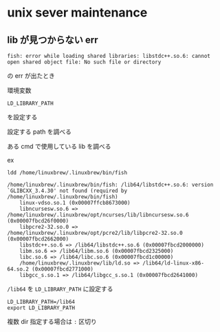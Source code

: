 
# unix sever maintenance


## lib が見つからない err

```
fish: error while loading shared libraries: libstdc++.so.6: cannot open shared object file: No such file or directory
```

の err が出たとき

環境変数

```
LD_LIBRARY_PATH
```

を設定する

設定する path を調べる

ある cmd で使用している lib を調べる

ex

```
ldd /home/linuxbrew/.linuxbrew/bin/fish
```

```
/home/linuxbrew/.linuxbrew/bin/fish: /lib64/libstdc++.so.6: version `GLIBCXX_3.4.30' not found (required by /home/linuxbrew/.linuxbrew/bin/fish)
    linux-vdso.so.1 (0x00007ffcb8673000)
    libncursesw.so.6 => /home/linuxbrew/.linuxbrew/opt/ncurses/lib/libncursesw.so.6 (0x00007fbcd26f0000)
    libpcre2-32.so.0 => /home/linuxbrew/.linuxbrew/opt/pcre2/lib/libpcre2-32.so.0 (0x00007fbcd2662000)
    libstdc++.so.6 => /lib64/libstdc++.so.6 (0x00007fbcd2000000)
    libm.so.6 => /lib64/libm.so.6 (0x00007fbcd2325000)
    libc.so.6 => /lib64/libc.so.6 (0x00007fbcd1c00000)
    /home/linuxbrew/.linuxbrew/lib/ld.so => /lib64/ld-linux-x86-64.so.2 (0x00007fbcd2771000)
    libgcc_s.so.1 => /lib64/libgcc_s.so.1 (0x00007fbcd2641000)
```

`/lib64` を `LD_LIBRARY_PATH` に設定する

```
LD_LIBRARY_PATH=/lib64
export LD_LIBRARY_PATH
```

複数 dir 指定する場合は `:` 区切り





